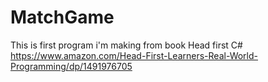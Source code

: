 # MatchGame
This is first program i'm making from book Head first C# https://www.amazon.com/Head-First-Learners-Real-World-Programming/dp/1491976705
